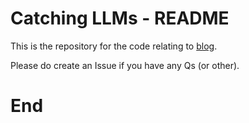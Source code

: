 # Catching LLMs - README

This is the repository for the code relating to [blog](https://sap218.uk/posts/llms/).

Please do create an Issue if you have any Qs (or other).

# End

